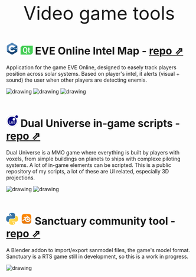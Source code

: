 <p style="text-align:center;font-size:50px;">
Video game tools
</p>

# ![cpp](./assets/cpp/cpp_32x32.png) ![qt](./assets/qt/qt_x24.png) EVE Online Intel Map - [repo ⇗](https://github.com/rhoffsch42/EVE_IntelMap)
Application for the game EVE Online, designed to easely track players position across solar systems. Based on player's intel, it alerts (visual + sound) the user when other players are detecting enemis.

<img src="https://i.imgur.com/tISdKne.png" alt="drawing" width="220"/>
<img src="https://i.imgur.com/zfscUm0.png" alt="drawing" width="220"/>
<img src="https://i.imgur.com/zaDnThX.png" alt="drawing" width="220"/>
<br>
<br>

# ![lua](./assets/lua/lua_32x32.png) Dual Universe in-game scripts - [repo ⇗](https://github.com/rhoffsch42/DualUniverse-public)
Dual Universe is a MMO game where everything is built by players with voxels, from simple buildings on planets to ships with complexe piloting systems. A lot of in-game elements can be scripted. This is a public repository of my scripts, a lot of these are UI related, especially 3D projections.

<img src="https://i.imgur.com/EGOk1fm.png" alt="drawing" width="320"/>
<img src="https://i.imgur.com/1dGe5EG.png" alt="drawing" width="320"/>
<br>
<br>

# ![python](./assets/python/python_32x32.png) ![blender](./assets/blender/blender_32x32.png) Sanctuary community tool - [repo ⇗](https://github.com/rhoffsch42/sanmodel-blender)
A Blender addon to import/export sanmodel files, the game's model format. Sanctuary is a RTS game still in development, so this is a work in progress.



<img src="https://i.imgur.com/cnTOvAY.png" alt="drawing" width="320"/>
<br>
<br>